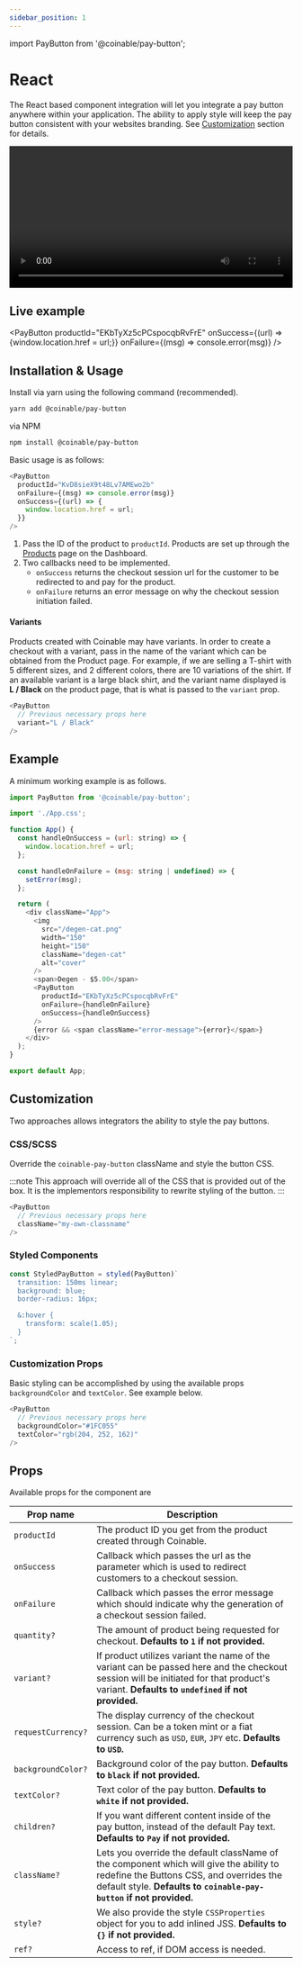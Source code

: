 ```yaml
---
sidebar_position: 1
---
```


import PayButton from '@coinable/pay-button';

# React

The React based component integration will let you integrate a pay button anywhere within your application. The ability to apply style will keep the pay button consistent with your websites branding. See [Customization](/developers/checkouts/integrations/react#customization) section for details.

<div style={{textAlign: 'center', paddingTop: '20px'}}>

<video width="100%" height="auto" controls>

<source src="/videos/guides/react-example.mp4" type="video/mp4" />
</video>

</div>

## Live example

<PayButton productId="EKbTyXz5cPCspocqbRvFrE" onSuccess={(url) => {window.location.href = url;}} onFailure={(msg) => console.error(msg)} />

## Installation & Usage

Install via yarn using the following command (recommended).

```bash
yarn add @coinable/pay-button
```

via NPM

```bash
npm install @coinable/pay-button
```

Basic usage is as follows:

```js
<PayButton
  productId="KvD8sieX9t48Lv7AMEwo2b"
  onFailure={(msg) => console.error(msg)}
  onSuccess={(url) => {
    window.location.href = url;
  }}
/>
```

1. Pass the ID of the product to `productId`. Products are set up through the [Products](https://coinablepay.com/dashboard/products) page on the Dashboard.
2. Two callbacks need to be implemented.
   - `onSuccess` returns the checkout session url for the customer to be redirected to and pay for the product.
   - `onFailure` returns an error message on why the checkout session initiation failed.

#### Variants

Products created with Coinable may have variants. In order to create a checkout with a variant, pass in the name of the variant which can be obtained from the Product page. For example, if we are selling a T-shirt with 5 different sizes, and 2 different colors, there are 10 variations of the shirt. If an available variant is a large black shirt, and the variant name displayed is **L / Black** on the product page, that is what is passed to the `variant` prop.

```js
<PayButton
  // Previous necessary props here
  variant="L / Black"
/>
```

## Example

A minimum working example is as follows.

```js
import PayButton from '@coinable/pay-button';

import './App.css';

function App() {
  const handleOnSuccess = (url: string) => {
    window.location.href = url;
  };

  const handleOnFailure = (msg: string | undefined) => {
    setError(msg);
  };

  return (
    <div className="App">
      <img
        src="/degen-cat.png"
        width="150"
        height="150"
        className="degen-cat"
        alt="cover"
      />
      <span>Degen - $5.00</span>
      <PayButton
        productId="EKbTyXz5cPCspocqbRvFrE"
        onFailure={handleOnFailure}
        onSuccess={handleOnSuccess}
      />
      {error && <span className="error-message">{error}</span>}
    </div>
  );
}

export default App;
```

## Customization

Two approaches allows integrators the ability to style the pay buttons.

### CSS/SCSS

Override the `coinable-pay-button` className and style the button CSS.

:::note
This approach will override all of the CSS that is provided out of the box. It is the implementors responsibility to rewrite styling of the button.
:::

```js
<PayButton
  // Previous necessary props here
  className="my-own-classname"
/>
```

### Styled Components

```js
const StyledPayButton = styled(PayButton)`
  transition: 150ms linear;
  background: blue;
  border-radius: 16px;

  &:hover {
    transform: scale(1.05);
  }
`;
```

### Customization Props

Basic styling can be accomplished by using the available props `backgroundColor` and `textColor`. See example below.

```js
<PayButton
  // Previous necessary props here
  backgroundColor="#1FC055"
  textColor="rgb(204, 252, 162)"
/>
```

## Props

Available props for the component are

| Prop name          | Description                                                                                                                                                                                               |
| ------------------ | --------------------------------------------------------------------------------------------------------------------------------------------------------------------------------------------------------- |
| `productId`        | The product ID you get from the product created through Coinable.                                                                                                                                         |
| `onSuccess`        | Callback which passes the url as the parameter which is used to redirect customers to a checkout session.                                                                                                 |
| `onFailure`        | Callback which passes the error message which should indicate why the generation of a checkout session failed.                                                                                            |
| `quantity?`        | The amount of product being requested for checkout. **Defaults to `1` if not provided.**                                                                                                                  |
| `variant?`         | If product utilizes variant the name of the variant can be passed here and the checkout session will be initiated for that product's variant. **Defaults to `undefined` if not provided.**                |
| `requestCurrency?` | The display currency of the checkout session. Can be a token mint or a fiat currency such as `USD`, `EUR`, `JPY` etc. **Defaults to `USD`.**                                                              |
| `backgroundColor?` | Background color of the pay button. **Defaults to `black` if not provided.**                                                                                                                              |
| `textColor?`       | Text color of the pay button. **Defaults to `white` if not provided.**                                                                                                                                    |
| `children?`        | If you want different content inside of the pay button, instead of the default Pay text. **Defaults to `Pay` if not provided.**                                                                           |
| `className?`       | Lets you override the default className of the component which will give the ability to redefine the Buttons CSS, and overrides the default style. **Defaults to `coinable-pay-button` if not provided.** |
| `style?`           | We also provide the style `CSSProperties` object for you to add inlined JSS. **Defaults to `{}` if not provided.**                                                                                        |
| `ref?`             | Access to ref, if DOM access is needed.                                                                                                                                                                   |
